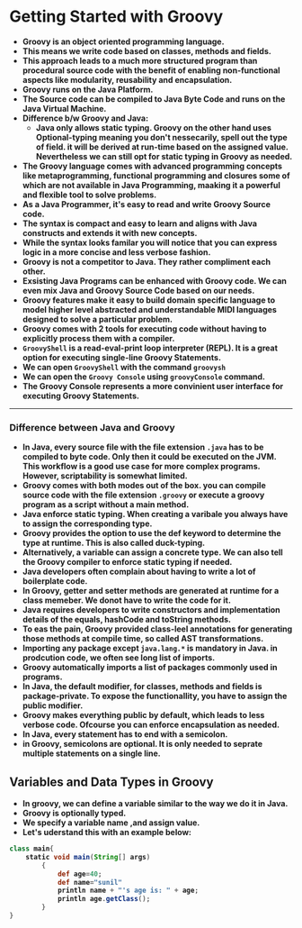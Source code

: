 # Getting Started with Groovy

<p align="justify">
<strong>

- Groovy is an object oriented programming language.
- This means we write code based on classes, methods and fields.
- This approach leads to a much more structured program than procedural source code with the benefit of enabling non-functional aspects like modularity, reusability and encapsulation.
- Groovy runs on the Java Platform.
- The Source code can be compiled to Java Byte Code and runs on the Java Virtual Machine.
- Difference b/w Groovy and Java:
  - Java only allows static typing. Groovy on the other hand uses Optional-typing meaning you don't nessecarily, spell out the type of field. it will be derived at run-time based on the assigned value. Nevertheless we can still opt for static typing in Groovy as needed.
- The Groovy language comes with advanced programming concepts like metaprogramming, functional programming and closures some of which are not available in Java Programming, maaking it a powerful and flexible tool to solve problems.
- As a Java Programmer, it's easy to read and write Groovy Source code.
- The syntax is compact and easy to learn and aligns with Java constructs and extends it with new concepts.
- While the syntax looks familar you will notice that you can express logic in a more concise and less verbose fashion.
- Groovy is not a competitor to Java. They rather compliment each other.
- Exsisting Java Programs can be enhanced with Groovy code. We can even mix Java and Groovy Source Code based on our needs.
- Groovy features make it easy to build domain specific language to model higher level abstracted and understandable MIDI languages designed to solve a particular problem.
- Groovy comes with 2 tools for executing code without having to explicitly process them with a compiler.
- `GroovyShell` is a read-eval-print loop interpreter (REPL). It is a great option for executing single-line Groovy Statements.
- We can open `GroovyShell` with the command `groovysh`
- We can open the `Groovy Console` using `groovyConsole` command.
- The Groovy Console represents a more convinient user interface for executing Groovy Statements.
<hr>

### Difference between Java and Groovy

- In Java, every source file with the file extension `.java` has to be compiled to byte code. Only then it could be executed on the JVM. This workflow is a good use case for more complex programs. However, scriptability is somewhat limited.
- Groovy comes with both modes out of the box. you can compile source code with the file extension `.groovy` or execute a groovy program as a script without a main method.
- Java enforce static typing. When creating a varibale you always have to assign the corresponding type.
- Groovy provides the option to use the def keyword to determine the type at runtime. This is also called duck-typing.
- Alternatively, a variable can assign a concrete type. We can also tell the Groovy compiler to enforce static typing if needed.
- Java developers often complain about having to write a lot of boilerplate code.
- In Groovy, getter and setter methods are generated at runtime for a class memeber. We donot have to write the code for it.
- Java requires developers to write constructors and implementation details of the equals, hashCode and toString methods.
- To eas the pain, Groovy provided class-leel annotations for generating those methods at compile time, so called AST transformations.
- Importing any package except `java.lang.*` is mandatory in Java. in prodcution code, we often see long list of imports.
- Groovy automatically imports a list of packages commonly used in programs.
- In Java, the default modifier, for classes, methods and fields is package-private.  To expose the functionallity, you have to assign the public modifier.
- Groovy makes everything public by default, which leads to less verbose code. Ofcourse you can enforce encapsulation as needed.
- In Java, every statement has to end with a semicolon.
- in Groovy, semicolons are optional. It is only needed to seprate multiple statements on a single line.

## Variables and Data Types in Groovy

- In groovy, we can define a variable similar to the way we do it in Java.
- Groovy is optionally typed.
- We specify a variable name ,and assign value.
- Let's uderstand this with an example below:

```groovy
class main{
    static void main(String[] args)
        {
            def age=40;
            def name="sunil"
            println name + "'s age is: " + age;
            println age.getClass();
        }
}
```



</strong>
</p>
